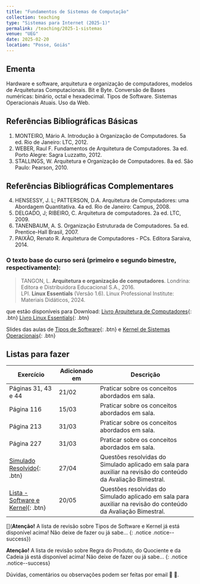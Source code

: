 ```yaml
---
title: "Fundamentos de Sistemas de Computação"
collection: teaching
type: "Sistemas para Internet (2025-1)"
permalink: /teaching/2025-1-sistemas
venue: "UEG"
date: 2025-02-20
location: "Posse, Goiás"
---
```


## Ementa 
Hardware e software, arquitetura e organização de computadores, modelos de Arquiteturas Computacionais. Bit e Byte. Conversão de Bases numéricas: binário, octal e hexadecimal. Tipos de Software. Sistemas Operacionais Atuais. Uso da Web. 
 

## Referências Bibliográficas Básicas

1. MONTEIRO, Mário A. Introdução à Organização de Computadores. 5a ed. Rio de Janeiro: LTC, 2012.
2. WEBER, Raul F. Fundamentos de Arquitetura de Computadores. 3a ed. Porto Alegre: Sagra Luzzatto, 2012.
3. STALLINGS, W. Arquitetura e Organização de Computadores. 8a ed. São Paulo: Pearson, 2010.

   
## Referências Bibliográficas Complementares

4. HENSESSY, J. L; PATTERSON, D.A. Arquitetura de Computadores: uma Abordagem Quantitativa. 4a ed. Rio de Janeiro: Campus, 2008.
5. DELGADO, J; RIBEIRO, C. Arquitetura de computadores. 2a ed. LTC, 2009.
6. TANENBAUM, A. S. Organização Estruturada de Computadores. 5a ed. Prentice-Hall Brasil, 2007.
7. PAIXÃO, Renato R. Arquitetura de Computadores - PCs. Editora Saraiva, 2014.


### O texto base do curso será (primeiro e segundo bimestre, respectivamente):
 
   > TANGON, L. **Arquitetura e organização de computadores**. Londrina: Editora e Distribuidora Educacional S.A., 2016. <br>
   > LPI. **Linux Essentials** (Versão 1.6). Linux Professional Institute: Materiais Didáticos, 2024.

que estão disponíveis para Download: [Livro Arquitetura de Computadores](https://antmelo.github.io/files/ArquiteturaPC.pdf){: .btn}  [Livro Linux Essentials](https://antmelo.github.io/files/LPI-Material.pdf){: .btn}  <br>

Slides das aulas de [Tipos de Software](https://antmelo.github.io/files/software.pdf){: .btn} e [Kernel de Sistemas Operacionais](https://antmelo.github.io/files/kernel.pdf){: .btn}    



## Listas para fazer

| Exercício           | Adicionado em   |              Descrição                                                |
| -------------      | --------------- | ------------------------------------------------------------------- |
| Páginas 31, 43 e 44 | 21/02   | Praticar sobre os conceitos abordados em sala.   |
| Página 116 | 15/03   | Praticar sobre os conceitos abordados em sala.   |
| Página 213 | 31/03   | Praticar sobre os conceitos abordados em sala.   |
| Página 227 | 31/03   | Praticar sobre os conceitos abordados em sala.   |
|  [Simulado Resolvido](https://antmelo.github.io/files/FundQ51.pdf){: .btn}  | 27/04   | Questões resolvidas do Simulado aplicado em sala para auxiliar na revisão do conteúdo da Avaliação Bimestral.   |
|  [Lista - Software e Kernel](https://antmelo.github.io/files/ZZ-FundSL2.pdf){: .btn}  | 20/05   | Questões resolvidas do Simulado aplicado em sala para auxiliar na revisão do conteúdo da Avaliação Bimestral.   |

[](**Atenção!** A lista de revisão sobre Tipos de Software e Kernel já está disponível acima! Não deixe de fazer ou já sabe... {: .notice .notice--success})

**Atenção!** A lista de revisão sobre Regra do Produto, do Quociente e da Cadeia já está disponível acima! Não deixe de fazer ou já sabe...
{: .notice .notice--success} 

   Dúvidas, comentários ou observações podem ser feitas por email &#129488; &#129303;.
